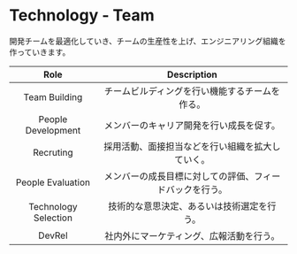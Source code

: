 # Technology - Team

開発チームを最適化していき、チームの生産性を上げ、エンジニアリング組織を作っていきます。

|Role|Description|
|:-:|:-:|
|Team Building|チームビルディングを行い機能するチームを作る。|
|People Development|メンバーのキャリア開発を行い成長を促す。|
|Recruting|採用活動、面接担当などを行い組織を拡大していく。|
|People Evaluation|メンバーの成長目標に対しての評価、フィードバックを行う。|
|Technology Selection|技術的な意思決定、あるいは技術選定を行う。|
|DevRel|社内外にマーケティング、広報活動を行う。|